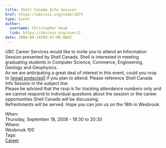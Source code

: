 ```yaml
---
title: Shell Canada Info Session 
href: https://ubccsss.org/node/1075
type: Event
author:
  username: Christopher Head
  link: https://ubccsss.org/user/2
date: 2008-09-14T09:47:00.000Z
---
```


<div class="field field-name-body field-type-text-with-summary field-label-hidden"><div class="field-items"><div class="field-item even"><p>UBC Career Services would like to invite you to attend an Information Session presented by Shell Canada. Shell is interested in meeting graduating students in Computer Science, Commerce, Engineering, Geology and Geophysics.<br>
As we are anticipating a great deal of interest in this event, could you rsvp to <a href="/cdn-cgi/l/email-protection#d6b5b7a4b3b3a4f8a5b3a4a0bfb5b3a596a3b4b5f8b5b7"><span class="__cf_email__" data-cfemail="305351425555421e4355424659535543704552531e5351">[email&#xA0;protected]</span></a> if you plan to attend. Please reference Shell Canada Info Session in the subject line.<br>
Please be advised that the rsvp is for tracking attendance numbers only and we cannot respond to individual questions about the session or the career opportunities Shell Canada will be discussing.<br>
Refreshments will be served. Hope you can join us on the 18th in Wesbrook.</p>
</div></div></div><div class="field field-name-field-dates field-type-datetime field-label-above"><div class="field-label">When:&#xA0;</div><div class="field-items"><div class="field-item even"><span class="date-display-single">Thursday, September 18, 2008 - <span class="date-display-range"><span class="date-display-start">18:30</span> to <span class="date-display-end">20:30</span></span></span></div></div></div><div class="field field-name-field-location field-type-text field-label-above"><div class="field-label">Where:&#xA0;</div><div class="field-items"><div class="field-item even">Wesbrook 100</div></div></div>    <footer>
    <div class="field field-name-field-tags field-type-taxonomy-term-reference field-label-above"><div class="field-label">Tags:&#xA0;</div><div class="field-items"><div class="field-item even"><a href="/career">Career</a></div></div></div>      </footer>